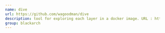 ```yaml
---
name: dive
url: https://github.com/wagoodman/dive
description: tool for exploring each layer in a docker image. URL : https://github.com/wagoodman/dive Groups : blackarch blackarch-scanner
group: blackarch
---
```

